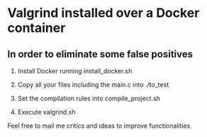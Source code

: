 # Valgrind installed over a Docker container
## In order to eliminate some false positives

1. Install Docker running install_docker.sh

2. Copy all your files including the main.c into ./to_test

3. Set the compilation rules into compile_project.sh

4. Execute valgrind.sh

Feel free to mail me critics and ideas to improve functionalities 
